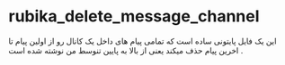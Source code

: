 # rubika_delete_message_channel
این یک  فایل پایتونی ساده است که تمامی پیام های داخل یک کانال رو از اولین پیام تا اخرین پیام حذف میکند یعنی از بالا به پایین تنوسط من نوشته شده است .
